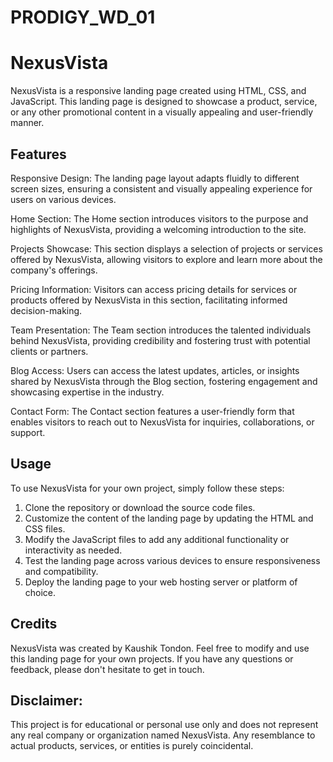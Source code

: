 # PRODIGY_WD_01
# NexusVista

NexusVista is a responsive landing page created using HTML, CSS, and JavaScript. This landing page is designed to showcase a product, service, or any other promotional content in a visually appealing and user-friendly manner.

## Features

Responsive Design: The landing page layout adapts fluidly to different screen sizes, ensuring a consistent and visually appealing experience for users on various devices.

Home Section: The Home section introduces visitors to the purpose and highlights of NexusVista, providing a welcoming introduction to the site.

Projects Showcase: This section displays a selection of projects or services offered by NexusVista, allowing visitors to explore and learn more about the company's offerings.

Pricing Information: Visitors can access pricing details for services or products offered by NexusVista in this section, facilitating informed decision-making.

Team Presentation: The Team section introduces the talented individuals behind NexusVista, providing credibility and fostering trust with potential clients or partners.

Blog Access: Users can access the latest updates, articles, or insights shared by NexusVista through the Blog section, fostering engagement and showcasing expertise in the industry.

Contact Form: The Contact section features a user-friendly form that enables visitors to reach out to NexusVista for inquiries, collaborations, or support.

## Usage

To use NexusVista for your own project, simply follow these steps:
1. Clone the repository or download the source code files.
2. Customize the content of the landing page by updating the HTML and CSS files.
3. Modify the JavaScript files to add any additional functionality or interactivity as needed.
4. Test the landing page across various devices to ensure responsiveness and compatibility.
5. Deploy the landing page to your web hosting server or platform of choice.

## Credits

NexusVista was created by Kaushik Tondon. Feel free to modify and use this landing page for your own projects. If you have any questions or feedback, please don't hesitate to get in touch.

## Disclaimer:

This project is for educational or personal use only and does not represent any real company or organization named NexusVista. Any resemblance to actual products, services, or entities is purely coincidental.

